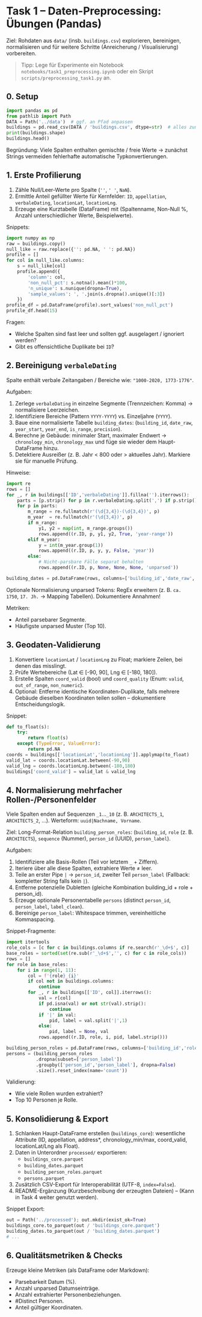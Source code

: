# Task 1 – Daten-Preprocessing: Übungen (Pandas)

Ziel: Rohdaten aus `data/` (insb. `buildings.csv`) explorieren, bereinigen, normalisieren und für weitere Schritte (Anreicherung / Visualisierung) vorbereiten.

> Tipp: Lege für Experimente ein Notebook `notebooks/task1_preprocessing.ipynb` oder ein Skript `scripts/preprocessing_task1.py` an.

## 0. Setup

```python
import pandas as pd
from pathlib import Path
DATA = Path('../data')  # ggf. an Pfad anpassen
buildings = pd.read_csv(DATA / 'buildings.csv', dtype=str)  # alles zunächst als String laden
print(buildings.shape)
buildings.head()
```

Begründung: Viele Spalten enthalten gemischte / freie Werte → zunächst Strings vermeiden fehlerhafte automatische Typkonvertierungen.

## 1. Erste Profilierung

1. Zähle Null/Leer-Werte pro Spalte (`''`, `' '`, `NaN`).
2. Ermittle Anteil gefüllter Werte für Kernfelder: `ID`, `appellation`, `verbaleDating`, `locationLat`, `locationLng`.
3. Erzeuge eine Kurztabelle (DataFrame) mit (Spaltenname, Non-Null %, Anzahl unterschiedlicher Werte, Beispielwerte).

Snippets:

```python
import numpy as np
raw = buildings.copy()
null_like = raw.replace({'': pd.NA, ' ': pd.NA})
profile = []
for col in null_like.columns:
    s = null_like[col]
    profile.append({
        'column': col,
        'non_null_pct': s.notna().mean()*100,
        'n_unique': s.nunique(dropna=True),
        'sample_values': ', '.join(s.dropna().unique()[:3])
    })
profile_df = pd.DataFrame(profile).sort_values('non_null_pct')
profile_df.head(15)
```

Fragen:

- Welche Spalten sind fast leer und sollten ggf. ausgelagert / ignoriert werden?
- Gibt es offensichtliche Duplikate bei `ID`?

## 2. Bereinigung `verbaleDating`

Spalte enthält verbale Zeitangaben / Bereiche wie: `"1000-2020, 1773-1776"`.

Aufgaben:

1. Zerlege `verbaleDating` in einzelne Segmente (Trennzeichen: Komma) → normalisiere Leerzeichen.
2. Identifiziere Bereiche (Pattern `YYYY-YYYY`) vs. Einzeljahre (`YYYY`).
3. Baue eine normalisierte Tabelle `building_dates`: (`building_id`, `date_raw`, `year_start`, `year_end`, `is_range`, `precision`).
4. Berechne je Gebäude: minimaler Start, maximaler Endwert → `chronology_min`, `chronology_max` und füge sie wieder dem Haupt-DataFrame hinzu.
5. Detektiere Ausreißer (z. B. Jahr < 800 oder > aktuelles Jahr). Markiere sie für manuelle Prüfung.

Hinweise:

```python
import re
rows = []
for _, r in buildings[['ID','verbaleDating']].fillna('').iterrows():
    parts = [p.strip() for p in r.verbaleDating.split(',') if p.strip()]
    for p in parts:
        m_range = re.fullmatch(r'(\d{3,4})-(\d{3,4})', p)
        m_year  = re.fullmatch(r'(\d{3,4})', p)
        if m_range:
            y1, y2 = map(int, m_range.groups())
            rows.append((r.ID, p, y1, y2, True, 'year-range'))
        elif m_year:
            y = int(m_year.group(1))
            rows.append((r.ID, p, y, y, False, 'year'))
        else:
            # Nicht-parsbare Fälle separat behalten
            rows.append((r.ID, p, None, None, None, 'unparsed'))

building_dates = pd.DataFrame(rows, columns=['building_id','date_raw','year_start','year_end','is_range','precision'])
```

Optionale Normalisierung unparsed Tokens: RegEx erweitern (z. B. `ca. 1750`, `17. Jh.` → Mapping Tabellen). Dokumentiere Annahmen!

Metriken:

- Anteil parsebarer Segmente.
- Häufigste unparsed Muster (Top 10).

## 3. Geodaten-Validierung

1. Konvertiere `locationLat` / `locationLng` zu Float; markiere Zeilen, bei denen das misslingt.
2. Prüfe Wertebereiche (Lat ∈ [-90, 90], Lng ∈ [-180, 180]).
3. Erstelle Spalten `coord_valid` (bool) und `coord_quality` (Enum: `valid`, `out_of_range`, `non_numeric`).
4. Optional: Entferne identische Koordinaten-Duplikate, falls mehrere Gebäude dieselben Koordinaten teilen sollen – dokumentiere Entscheidungslogik.

Snippet:

```python
def to_float(s):
    try:
        return float(s)
    except (TypeError, ValueError):
        return pd.NA
coords = buildings[['locationLat','locationLng']].applymap(to_float)
valid_lat = coords.locationLat.between(-90,90)
valid_lng = coords.locationLng.between(-180,180)
buildings['coord_valid'] = valid_lat & valid_lng
```

## 4. Normalisierung mehrfacher Rollen-/Personenfelder

Viele Spalten enden auf Sequenzen `_1`…`_10` (z. B. `ARCHITECTS_1`, `ARCHITECTS_2`, ...). Werteform: `uuid|Nachname, Vorname`.

Ziel: Long-Format-Relation `building_person_roles`:
(`building_id`, `role` (z. B. `ARCHITECTS`), `sequence` (Nummer), `person_id` (UUID), `person_label`).

Aufgaben:

1. Identifiziere alle Basis-Rollen (Teil vor letztem `_` + Ziffern).
2. Iteriere über alle diese Spalten, extrahiere Werte ≠ leer.
3. Teile an erster Pipe `|` → `person_id`, zweiter Teil `person_label` (Fallback: kompletter String falls kein `|`).
4. Entferne potenzielle Dubletten (gleiche Kombination building_id + role + person_id).
5. Erzeuge optionale Personentabelle `persons` (distinct `person_id`, `person_label`, `label_clean`).
6. Bereinige `person_label`: Whitespace trimmen, vereinheitliche Kommaspacing.

Snippet-Fragmente:

```python
import itertools
role_cols = [c for c in buildings.columns if re.search(r'_\d+$', c)]
base_roles = sorted(set(re.sub(r'_\d+$','', c) for c in role_cols))
rows = []
for role in base_roles:
    for i in range(1, 11):
        col = f'{role}_{i}'
        if col not in buildings.columns: 
            continue
        for _, r in buildings[['ID', col]].iterrows():
            val = r[col]
            if pd.isna(val) or not str(val).strip():
                continue
            if '|' in val:
                pid, label = val.split('|',1)
            else:
                pid, label = None, val
            rows.append((r.ID, role, i, pid, label.strip()))

building_person_roles = pd.DataFrame(rows, columns=['building_id','role','sequence','person_id','person_label'])
persons = (building_person_roles
           .dropna(subset=['person_label'])
           .groupby(['person_id','person_label'], dropna=False)
           .size().reset_index(name='count'))
```

Validierung:

- Wie viele Rollen wurden extrahiert?
- Top 10 Personen je Rolle.

## 5. Konsolidierung & Export

1. Schlanken Haupt-DataFrame erstellen (`buildings_core`): wesentliche Attribute (ID, appellation, address*, chronology_min/max, coord_valid, locationLat/Lng als Float).
2. Daten in Unterordner `processed/` exportieren:
   - `buildings_core.parquet`
   - `building_dates.parquet`
   - `building_person_roles.parquet`
   - `persons.parquet`
3. Zusätzlich CSV-Export für Interoperabilität (UTF-8, `index=False`).
4. README-Ergänzung (Kurzbeschreibung der erzeugten Dateien) – (Kann in Task 4 weiter genutzt werden).

Snippet Export:

```python
out = Path('../processed'); out.mkdir(exist_ok=True)
buildings_core.to_parquet(out / 'buildings_core.parquet')
building_dates.to_parquet(out / 'building_dates.parquet')
# ...
```

## 6. Qualitätsmetriken & Checks

Erzeuge kleine Metriken (als DataFrame oder Markdown):

- Parsebarkeit Datum (%).
- Anzahl unparsed Datumseinträge.
- Anzahl extrahierter Personenbeziehungen.
- #Distinct Personen.
- Anteil gültiger Koordinaten.
